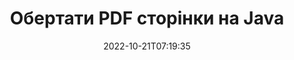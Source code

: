 ---
############################# Static ############################
layout: "auto-gen-merger"
date: 2022-10-21T07:19:35
draft: false
otherformats: xps tex epub

############################# Head ############################
head_title: "Обертати PDF сторінки в Java – повертати на 90, 180, 270 кут"
head_description: "Обертайте окремі або всі сторінки документа у файлі PDF під кутом 90, 180, 270 за допомогою API об’єднання документів."

############################# Header ############################
title: "Обертати PDF сторінки на Java"
description: "Поверніть PDF сторінки з кількома рядками коду Java."
bg_image: "https://cms.admin.containerize.com/templates/aspose/App_Themes/V3/images/bg/header1.png"
bg_overlay: false
button:
    enable: true
    icon: "fas fa-arrow-down"
    label: "Завантажте безкоштовну пробну версію"
    link: "https://downloads.groupdocs.com/merger/java"

############################# SubMenu ############################
submenu:
    enable: true

    left:
        img_alt: "GroupDocs.Merger for Java"
        image: "https://cms.admin.containerize.com/templates/groupdocs/images/product-logos/90x90-noborder/groupdocs-merger-java.png"
        product: "GroupDocs.Merger"
        platform: "Java"

    middle:
        button:

            # button loop
            - link: "https://apireference.groupdocs.com/merger/java"
              text: "Довідник API"

            # button loop
            - link: "https://github.com/groupdocs-merger"
              text: "Приклади коду"

            # button loop
            - link: "https://products.groupdocs.app/merger/family"
              text: "Живі демонстрації"

            # button loop
            - link: "https://purchase.groupdocs.com/pricing/merger/java"
              text: "Ціноутворення"

    right:
        link_download: "https://downloads.groupdocs.com/merger"
        link_learn: "https://docs.groupdocs.com/merger/java"
        link_buy: "https://purchase.groupdocs.com"

############################# About ############################
about:
    enable: true
    title: "Про API GroupDocs.Merger for Java"
    content: |
        [GroupDocs.Merger for Java](/uk/merger/java/) пропонує просте рішення для безпечного об’єднання та розділення між широким діапазоном форматів документів, включаючи PDF, Microsoft Office (Word, Excel, PowerPoint). , OneNote), OpenDocument, HTML, зображення та багато іншого в програмах Java. Додавши лише кілька рядків коду, виконайте кілька операцій з документами, наприклад переміщення, видалення, поворот, заміну, вилучення або зміну орієнтації сторінок у документах. API об’єднання документів також підтримує попередній перегляд сторінок документа як зображення для аналізу структури документа, форматування та вмісту на сторінці.
        
        GroupDocs.Merger API є правильним вибором для корпоративних рішень, яким потрібні функції ротації сторінок файлів. Ці API добре підтримуються на всіх основних операційних системах і платформах, включаючи J2SE 7.0 (1.7), J2SE 8.0 (1.8), Java 10.

############################# Steps ############################
steps:
    enable: true
    title_left: "Обертати PDF сторінки файлів у Java"
    content_left: |
        [GroupDocs.Merger for Java](/uk/merger/java/) дозволяє розробникам Java легко обертати окремі або всі сторінки у файлі PDF на 90 , кут повороту 180 або 270, виконавши кілька простих кроків.
        
        * Ініціалізуйте **RotateOptions** із потрібним кутом повороту та номерами сторінок.
        * Створіть новий екземпляр **Merger** і передайте вихідний шлях до документа як параметр конструктора.
        * Викличте **rotatePages** і передайте об’єкт **RotateOptions**.
        * Викличте **save** і вкажіть шлях до файлу для збереження отриманого документа.

    title_right: "Системні вимоги"
    content_right: |
        API GroupDocs.Merger for Java підтримуються на всіх основних платформах і операційних системах. Перш ніж виконувати наведений нижче код, переконайтеся, що у вашій системі встановлено такі передумови.

        * Операційні системи: Microsoft Windows, Linux, MacOS
        * Середовища розробки: NetBeans, IntelliJ IDEA, Eclipse
        * Каркаси: J2SE 7.0 (1.7), J2SE 8.0 (1.8), Java 10
        * Завантажте останню версію GroupDocs.Merger for Java з [Maven](https://repository.groupdocs.com/webapp/#/artifacts/browse/tree/General/repo/com/groupdocs/groupdocs-merger)
         
    code: |
     {{% merger/additional-styles %}}
     {{< merger/code-merger title="Як обертати сторінки файлу PDF за допомогою прикладу коду Java">}}

        ```java    
        // Обертайте сторінки файлу PDF за допомогою API GroupDocs.Merger
        // Ініціалізуйте клас RotateOptions, щоб указати кут повороту та номери сторінок для обертання
        RotateOptions rotateOptions = new RotateOptions(RotateMode.Rotate180, new int[] { 2, 3 });

        // Створення екземпляра злиття з вхідним документом PDF
        Merger merger = new Merger("input.pdf");

        // Викличте метод rotatePages і передайте йому об’єкт RotateOptions
        merger.rotatePages(rotateOptions);
    
        // Викличте метод збереження та передайте потрібний шлях до файлу, щоб зберегти вихідний документ
        merger.save("output.pdf");
        ```
     {{< /merger/code-merger >}}

############################# Demos ############################
demos:
    enable: true
    title: "Демонстрації в прямому ефірі - обертайте PDF сторінки файлів онлайн"
    content: |
       Поверніть сторінки файлу PDF просто зараз, відвідавши веб-сайт [GroupDocs.Merger Live Demos](https://products.groupdocs.app/splitter/rotate-pages/pdf).
       Жива демонстрація має такі переваги.
        
############################# About Formats ############################
about_formats:
    enable: true

############################# More Formats ############################
more_formats:
    enable: true
    title: "Обертайте сторінки інших форматів документів"
    content: |
        Java API об’єднання та розділення документів для форматів файлів і зображень. Оберніть деякі популярні формати файлів, як зазначено нижче.

############################# Back to top ###############################
back_to_top:
    enable: true
---